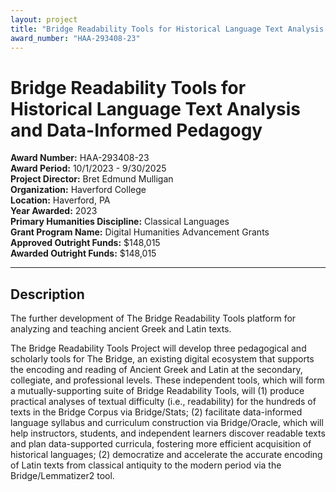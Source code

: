 ```yaml
---
layout: project
title: "Bridge Readability Tools for Historical Language Text Analysis and Data-Informed Pedagogy"
award_number: "HAA-293408-23"
---
```



# Bridge Readability Tools for Historical Language Text Analysis and Data-Informed Pedagogy

**Award Number:** HAA-293408-23  
**Award Period:** 10/1/2023 - 9/30/2025  
**Project Director:** Bret Edmund Mulligan  
**Organization:** Haverford College  
**Location:** Haverford, PA  
**Year Awarded:** 2023  
**Primary Humanities Discipline:** Classical Languages  
**Grant Program Name:** Digital Humanities Advancement Grants  
**Approved Outright Funds:** $148,015  
**Awarded Outright Funds:** $148,015  

---

## Description

<p>The further development of The Bridge Readability Tools platform for analyzing and teaching ancient Greek and Latin texts.</p>
<p>The Bridge Readability Tools Project will develop three pedagogical and scholarly tools for The Bridge, an existing digital ecosystem that supports the encoding and reading of Ancient Greek and Latin at the secondary, collegiate, and professional levels. These independent tools, which will form a mutually-supporting suite of Bridge Readability Tools, will (1) produce practical analyses of textual difficulty (i.e., readability) for the hundreds of texts in the Bridge Corpus via Bridge/Stats; (2) facilitate data-informed language syllabus and curriculum construction via Bridge/Oracle, which will help instructors, students, and independent learners discover readable texts and plan data-supported curricula, fostering more efficient acquisition of historical languages; (2) democratize and accelerate the accurate encoding of Latin texts from classical antiquity to the modern period via the Bridge/Lemmatizer2 tool.</p>
